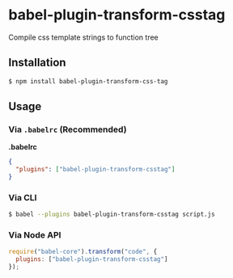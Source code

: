 # babel-plugin-transform-csstag

Compile css template strings to function tree

## Installation

```sh
$ npm install babel-plugin-transform-css-tag
```

## Usage

### Via `.babelrc` (Recommended)

**.babelrc**

```json
{
  "plugins": ["babel-plugin-transform-csstag"]
}
```

### Via CLI

```sh
$ babel --plugins babel-plugin-transform-csstag script.js
```

### Via Node API

```javascript
require("babel-core").transform("code", {
  plugins: ["babel-plugin-transform-csstag"]
});
```
